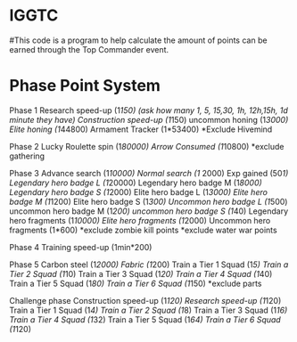 # IGGTC
#This code is a program to help calculate the amount of points can be earned through the Top Commander event.

# Phase Point System
Phase 1
Research speed-up (1*150) (ask how many 1, 5, 15,30, 1h, 12h,15h, 1d minute they have)
Construction speed-up (1*150)
uncommon honing (1*3000)
Elite honing (1*44800)
Armament Tracker (1*53400)
*Exclude Hivemind

Phase 2
Lucky Roulette spin (1*80000)
Arrow Consumed (1*10800)
*exclude gathering

Phase 3
Advance search (1*10000)
Normal search (1* 2000)
Exp gained (50*1)
Legendary hero badge L (1*20000)
Legendary hero badge M (1*8000)
Legendary hero badge S (1*2000)
Elite hero badge L (1*3000)
Elite hero badge M (1*1200)
Elite hero badge S (1*300)
Uncommon hero badge L (1*500)
uncommon hero badge M (1*200)
uncommon hero badge S (1*40)
Legendary hero fragments (1*10000)
Elite hero fragments (1*2000)
Uncommon hero fragments (1*600)
*exclude zombie kill points
*exclude water war points

Phase 4
Training speed-up (1min*200)

Phase 5
Carbon steel (1*2000)
Fabric (1*200)
Train a Tier 1 Squad (1*5)
Train a Tier 2 Squad (1*10)
Train a Tier 3 Squad (1*20)
Train a Tier 4 Squad (1*40)
Train a Tier 5 Squad (1*80)
Train a Tier 6 Squad (1*150)
*exclude parts

Challenge phase
Construction speed-up (1*120)
Research speed-up (1*120)
Train a Tier 1 Squad (1*4)
Train a Tier 2 Squad (1*8)
Train a Tier 3 Squad (1*16)
Train a Tier 4 Squad (1*32)
Train a Tier 5 Squad (1*64)
Train a Tier 6 Squad (1*120)

